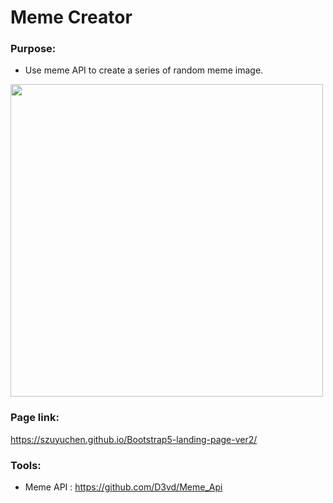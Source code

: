 # Meme Creator

### Purpose: 

- Use meme API to create a series of random meme image.

<img src="https://github.com/szuyuchen/meme-maker/blob/main/sample-img.png?raw=true" width=500>

### Page link:

https://szuyuchen.github.io/Bootstrap5-landing-page-ver2/

### Tools:

- Meme API : https://github.com/D3vd/Meme_Api

